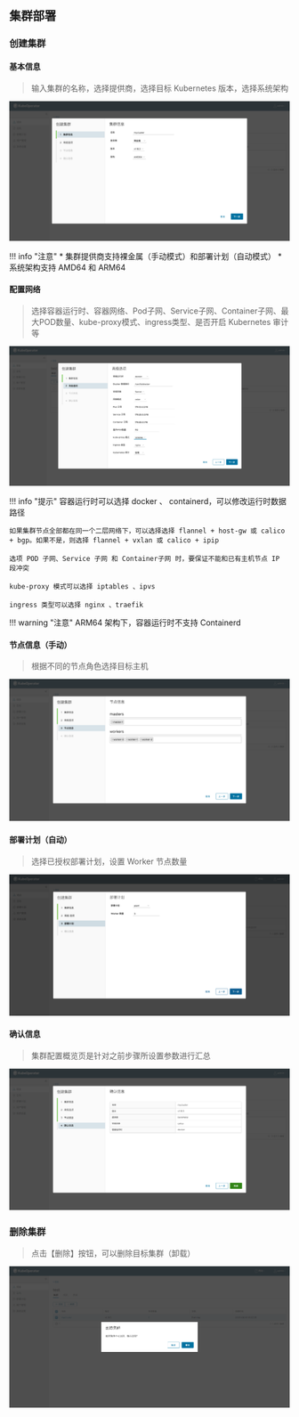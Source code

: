 ## 集群部署

### 创建集群

#### 基本信息
> 输入集群的名称，选择提供商，选择目标 Kubernetes 版本，选择系统架构

![deploy-1](../img/user_manual/cluster/deploy-1.png)

!!! info "注意"
    * 集群提供商支持裸金属（手动模式）和部署计划（自动模式）
    * 系统架构支持 AMD64 和 ARM64

#### 配置网络
> 选择容器运行时、容器网络、Pod子网、Service子网、Container子网、最大POD数量、kube-proxy模式、ingress类型、是否开启 Kubernetes 审计等

![deploy-2](../img/user_manual/cluster/deploy-2.png)

!!! info "提示"
    容器运行时可以选择 docker 、 containerd，可以修改运行时数据路径
    
    如果集群节点全部都在同一个二层网络下，可以选择选择 flannel + host-gw 或 calico + bgp。如果不是，则选择 flannel + vxlan 或 calico + ipip
    
    选项 POD 子网、Service 子网 和 Container子网 时，要保证不能和已有主机节点 IP 段冲突
    
    kube-proxy 模式可以选择 iptables 、ipvs
    
    ingress 类型可以选择 nginx 、traefik

!!! warning "注意"
    ARM64 架构下，容器运行时不支持 Containerd

#### 节点信息（手动）
> 根据不同的节点角色选择目标主机

![deploy-3](../img/user_manual/cluster/deploy-3.png)

#### 部署计划（自动）
> 选择已授权部署计划，设置 Worker 节点数量

![deploy-6](../img/user_manual/cluster/deploy-6.png)

#### 确认信息
> 集群配置概览页是针对之前步骤所设置参数进行汇总

![deploy-4](../img/user_manual/cluster/deploy-4.png)

### 删除集群
> 点击【删除】按钮，可以删除目标集群（卸载）

![deploy-5](../img/user_manual/cluster/deploy-5.png)
